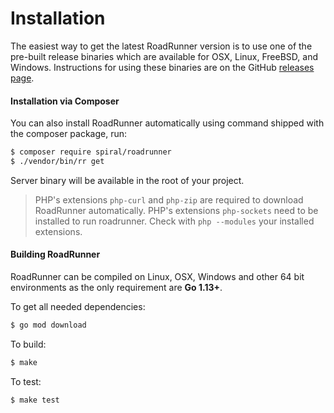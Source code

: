# Installation
The easiest way to get the latest RoadRunner version is to use one of the pre-built release binaries which are available for
OSX, Linux, FreeBSD, and Windows. Instructions for using these binaries are on the GitHub [releases page](https://github.com/spiral/roadrunner-binary/releases).

#### Installation via Composer
You can also install RoadRunner automatically using command shipped with the composer package, run:

```bash
$ composer require spiral/roadrunner
$ ./vendor/bin/rr get
```

Server binary will be available in the root of your project.

> PHP's extensions `php-curl` and `php-zip` are required to download RoadRunner automatically.
> PHP's extensions `php-sockets` need to be installed to run roadrunner.
> Check with `php --modules` your installed extensions.

#### Building RoadRunner
RoadRunner can be compiled on Linux, OSX, Windows and other 64 bit environments as the only requirement are **Go 1.13+**.

To get all needed dependencies:

```bash
$ go mod download
```

To build:

```bash
$ make
```

To test:

```
$ make test
```
